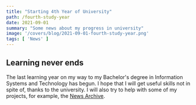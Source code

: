 ```yaml
---
title: "Starting 4th Year of University"
path: /fourth-study-year
date: 2021-09-01
summary: "Some news about my progress in university"
image: '/covers/blog/2021-09-01-fourth-study-year.png'
tags: [ 'News' ]
---
```


## Learning never ends

The last learning year on my way to my Bachelor's degree in Information Systems and 
Technology has begun. I hope that I will get useful skills not in spite of, 
thanks to the university. I will also try to help with some of my projects, 
for example, the [News Archive](https://github.com/d0rich/news-archive).
